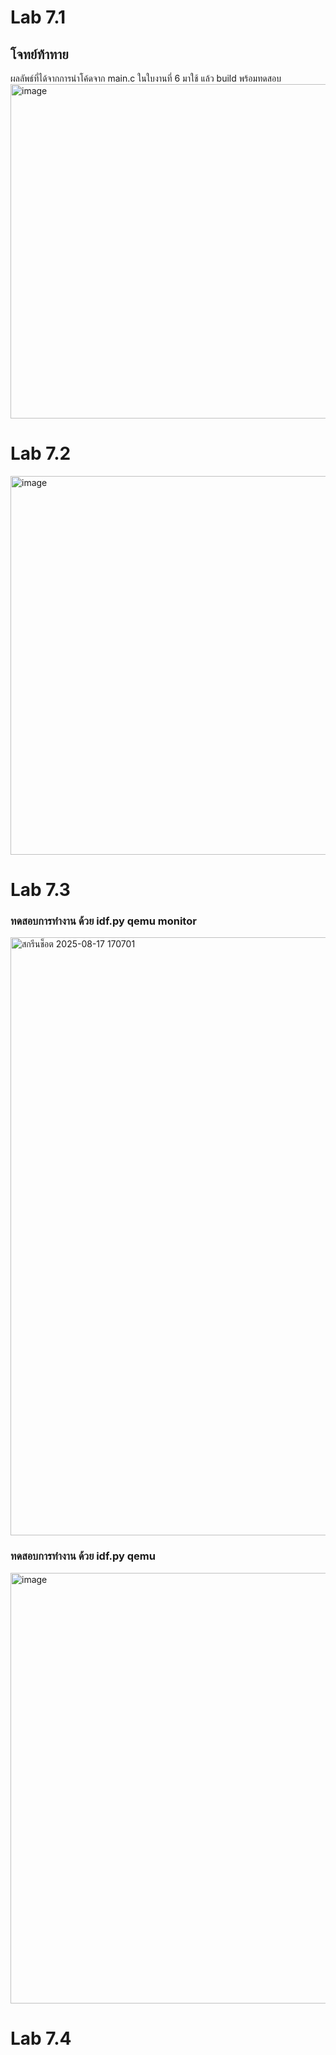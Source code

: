 # Lab 7.1
## โจทย์ท้าทาย
ผลลัพธ์ที่ได้จากการนำโค้ดจาก main.c ในใบงานที่ 6 มาใช้ แล้ว build พร้อมทดสอบ
<img width="1143" height="535" alt="image" src="https://github.com/user-attachments/assets/b62da653-22d8-4b64-b4b2-d2ba1939aeb3" />


# Lab 7.2
<img width="1203" height="606" alt="image" src="https://github.com/user-attachments/assets/5ab2fc98-2374-464a-bd54-5baa325756c3" />


# Lab 7.3
### ทดสอบการทำงาน ด้วย idf.py qemu monitor
<img width="1209" height="957" alt="สกรีนช็อต 2025-08-17 170701" src="https://github.com/user-attachments/assets/e8831582-b16d-43f2-8ef0-70b7874e26c7" />

### ทดสอบการทำงาน ด้วย idf.py qemu
<img width="1186" height="689" alt="image" src="https://github.com/user-attachments/assets/bc9f3b43-e7ae-4193-9f67-a8c6eed0caba" />

# Lab 7.4
